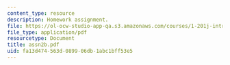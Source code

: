 ```yaml
---
content_type: resource
description: Homework assignment.
file: https://ol-ocw-studio-app-qa.s3.amazonaws.com/courses/1-201j-introduction-to-transportation-systems-fall-2006/fa13d474563d089906db1abc1bff53e5_assn2b.pdf
file_type: application/pdf
resourcetype: Document
title: assn2b.pdf
uid: fa13d474-563d-0899-06db-1abc1bff53e5
---
```

